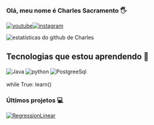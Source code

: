 
### Olá, meu nome é Charles Sacramento 🖐

[![youtube](https://img.shields.io/badge/YouTube-FF0000?style=for-the-badge&logo=youtube&logoColor=white)](https://www.youtube.com/@gches.developer)[![instagram](https://img.shields.io/badge/Instagram-E4405F?style=for-the-badge&logo=instagram&logoColor=white)](https://www.instagram.com/charles.drop/)

![estatísticas do github de Charles](https://github-readme-stats.vercel.app/api?username=gchesdev&show_icons=true&theme=radical&locale=pt-br)

## Tecnologias que estou aprendendo 🚀

<div style="display: inline_block">
  <img align="center" alt="Java" src="https://img.shields.io/badge/Java-ED8B00?style=for-the-badge&logo=openjdk&logoColor=white" />
  <img align="center" alt="python" src="https://img.shields.io/badge/Python-3776AB?style=for-the-badge&logo=python&logoColor=white" />
  <img align="center" alt="PostgreeSql" src="https://img.shields.io/badge/PostgreSQL-316192?style=for-the-badge&logo=postgresql&logoColor=white" />
  
</div><br/>
while True: learn()

### Últimos projetos 💻

[![RegressionLinear](https://img.shields.io/badge/Regressão-Linear-purple)](https://github.com/GchesDev/RegressionLinear)
